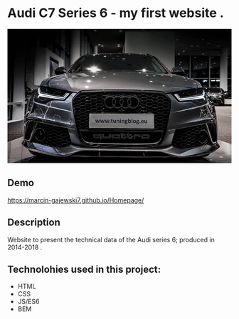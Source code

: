 # Audi C7 Series 6 - my first website .
![Audi RS](images/RS6.jpg)
## Demo
https://marcin-gajewski7.github.io/Homepage/
## Description
Website to present the technical data of the Audi series 6; produced in 2014-2018 .
## Technolohies used in this project:
- HTML
- CSS
- JS/ES6
- BEM
